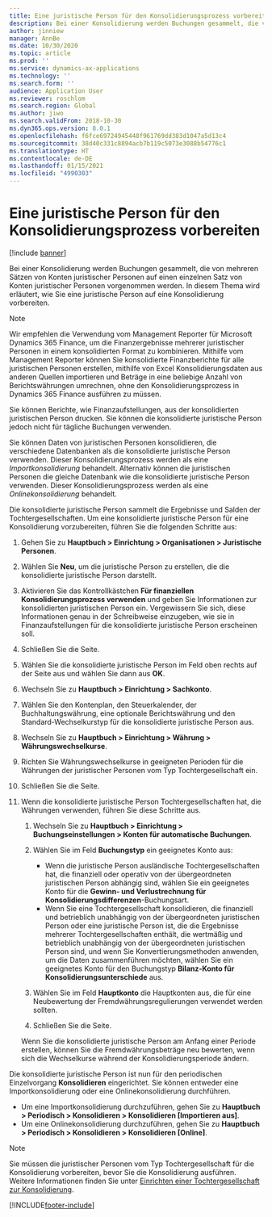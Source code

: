 ```yaml
---
title: Eine juristische Person für den Konsolidierungsprozess vorbereiten
description: Bei einer Konsolidierung werden Buchungen gesammelt, die von mehreren Sätzen von Konten juristischer Personen auf einen einzelnen Satz von Konten juristischer Personen vorgenommen werden. In diesem Thema wird erläutert, wie Sie eine juristische Person auf eine Konsolidierung vorbereiten.
author: jinniew
manager: AnnBe
ms.date: 10/30/2020
ms.topic: article
ms.prod: ''
ms.service: dynamics-ax-applications
ms.technology: ''
ms.search.form: ''
audience: Application User
ms.reviewer: roschlom
ms.search.region: Global
ms.author: jiwo
ms.search.validFrom: 2018-10-30
ms.dyn365.ops.version: 8.0.1
ms.openlocfilehash: f6fce69724945448f961769dd383d1047a5d13c4
ms.sourcegitcommit: 38d40c331c8894acb7b119c5073e3088b54776c1
ms.translationtype: HT
ms.contentlocale: de-DE
ms.lasthandoff: 01/15/2021
ms.locfileid: "4990303"
---
```

# <a name="prepare-a-legal-entity-for-the-consolidation-process"></a>Eine juristische Person für den Konsolidierungsprozess vorbereiten

[!include [banner](../includes/banner.md)]

Bei einer Konsolidierung werden Buchungen gesammelt, die von mehreren Sätzen von Konten juristischer Personen auf einen einzelnen Satz von Konten juristischer Personen vorgenommen werden. In diesem Thema wird erläutert, wie Sie eine juristische Person auf eine Konsolidierung vorbereiten.

> [!NOTE]
> Wir empfehlen die Verwendung vom Management Reporter für Microsoft Dynamics 365 Finance, um die Finanzergebnisse mehrerer juristischer Personen in einem konsolidierten Format zu kombinieren. Mithilfe vom Management Reporter können Sie konsolidierte Finanzberichte für alle juristischen Personen erstellen, mithilfe von Excel Konsolidierungsdaten aus anderen Quellen importieren und Beträge in eine beliebige Anzahl von Berichtswährungen umrechnen, ohne den Konsolidierungsprozess in Dynamics 365 Finance ausführen zu müssen.

Sie können Berichte, wie Finanzaufstellungen, aus der konsolidierten juristischen Person drucken. Sie können die konsolidierte juristische Person jedoch nicht für tägliche Buchungen verwenden.

Sie können Daten von juristischen Personen konsolidieren, die verschiedene Datenbanken als die konsolidierte juristische Person verwenden. Dieser Konsolidierungsprozess werden als eine *Importkonsolidierung* behandelt. Alternativ können die juristischen Personen die gleiche Datenbank wie die konsolidierte juristische Person verwenden. Dieser Konsolidierungsprozess werden als eine *Onlinekonsolidierung* behandelt.

Die konsolidierte juristische Person sammelt die Ergebnisse und Salden der Tochtergesellschaften. Um eine konsolidierte juristische Person für eine Konsolidierung vorzubereiten, führen Sie die folgenden Schritte aus:

1. Gehen Sie zu **Hauptbuch \> Einrichtung \> Organisationen \> Juristische Personen**.
2. Wählen Sie **Neu**, um die juristische Person zu erstellen, die die konsolidierte juristische Person darstellt.
3. Aktivieren Sie das Kontrollkästchen **Für finanziellen Konsolidierungsprozess verwenden** und geben Sie Informationen zur konsolidierten juristischen Person ein. Vergewissern Sie sich, diese Informationen genau in der Schreibweise einzugeben, wie sie in Finanzaufstellungen für die konsolidierte juristische Person erscheinen soll.
4. Schließen Sie die Seite.
5. Wählen Sie die konsolidierte juristische Person im Feld oben rechts auf der Seite aus und wählen Sie dann aus **OK**.
6. Wechseln Sie zu **Hauptbuch \> Einrichtung \> Sachkonto**.
7. Wählen Sie den Kontenplan, den Steuerkalender, der Buchhaltungswährung, eine optionale Berichtswährung und den Standard-Wechselkurstyp für die konsolidierte juristische Person aus. 
8. Wechseln Sie zu **Hauptbuch \> Einrichtung \> Währung \> Währungswechselkurse**.
9. Richten Sie Währungswechselkurse in geeigneten Perioden für die Währungen der juristischer Personen vom Typ Tochtergesellschaft ein.
10. Schließen Sie die Seite.
11. Wenn die konsolidierte juristische Person Tochtergesellschaften hat, die Währungen verwenden, führen Sie diese Schritte aus.

    1. Wechseln Sie zu **Hauptbuch \> Einrichtung \> Buchungseinstellungen \> Konten für automatische Buchungen**.
    2. Wählen Sie im Feld **Buchungstyp** ein geeignetes Konto aus:

        - Wenn die juristische Person ausländische Tochtergesellschaften hat, die finanziell oder operativ von der übergeordneten juristischen Person abhängig sind, wählen Sie ein geeignetes Konto für die **Gewinn- und Verlustrechnung für Konsolidierungsdifferenzen**-Buchungsart.
        - Wenn Sie eine Tochtergesellschaft konsolidieren, die finanziell und betrieblich unabhängig von der übergeordneten juristischen Person oder eine juristische Person ist, die die Ergebnisse mehrerer Tochtergesellschaften enthält, die wertmäßig und betrieblich unabhängig von der übergeordneten juristischen Person sind, und wenn Sie Konvertierungsmethoden anwenden, um die Daten zusammenführen möchten, wählen Sie ein geeignetes Konto für den Buchungstyp **Bilanz-Konto für Konsolidierungsunterschiede** aus.

    3. Wählen Sie im Feld **Hauptkonto** die Hauptkonten aus, die für eine Neubewertung der Fremdwährungsregulierungen verwendet werden sollten.
    4. Schließen Sie die Seite.

    Wenn Sie die konsolidierte juristische Person am Anfang einer Periode erstellen, können Sie die Fremdwährungsbeträge neu bewerten, wenn sich die Wechselkurse während der Konsolidierungsperiode ändern.

Die konsolidierte juristische Person ist nun für den periodischen Einzelvorgang **Konsolidieren** eingerichtet. Sie können entweder eine Importkonsolidierung oder eine Onlinekonsolidierung durchführen.

- Um eine Importkonsolidierung durchzuführen, gehen Sie zu **Hauptbuch \> Periodisch \> Konsolidieren \> Konsolidieren \[Importieren aus\]**.
- Um eine Onlinekonsolidierung durchzuführen, gehen Sie zu **Hauptbuch \> Periodisch \> Konsolidieren \> Konsolidieren \[Online\]**.

> [!NOTE]
> Sie müssen die juristischer Personen vom Typ Tochtergesellschaft für die Konsolidierung vorbereiten, bevor Sie die Konsolidierung ausführen. Weitere Informationen finden Sie unter [Einrichten einer Tochtergesellschaft zur Konsolidierung](set-up-subsidiary-company-for-consolidation.md).


[!INCLUDE[footer-include](../../includes/footer-banner.md)]